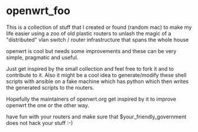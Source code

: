 # openwrt_foo

This is a collection of stuff that I created or found (random mac)
to make my life easier using a zoo of old plastic routers to
unlash the magic of a "distributed" vlan switch / router infrastructure
that spans the whole house

openwrt is cool but needs some improvements and these can be very
simple, pragmatic and useful.

Just get inspired by the small collection and feel free to 
fork it and to contribute to it.
Also it might be a cool idea to generate/modify these shell scripts
with ansible on a fake machine which has python which then writes the
generated scripts to the routers.

Hopefully the maintainers of openwrt.org get inspired by it to improve
openwrt the one or the other way.

have fun with your routers and make sure that $your_friendly_government
does not hack your stuff :-)


